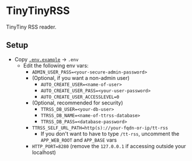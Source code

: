 # TinyTinyRSS

TinyTiny RSS reader.

## Setup

- Copy [`.env.example`](./.env.example) -> `.env`
  - Edit the following env vars:
      - `ADMIN_USER_PASS=<your-secure-admin-password>`
      - (Optional, if you want a non-admin user)
        - `AUTO_CREATE_USER=<name-of-user>`
        - `AUTO_CREATE_USER_PASS=<your-user-password>`
        - `AUTO_CREATE_USER_ACCESSLEVEL=0`
      - (Optional, recommended for security)
        - `TTRSS_DB_USER=<your-db-user>`
        - `TTRSS_DB_NAME=<name-of-ttrss-database>`
        - `TTRSS_DB_PASS=<database-password>`
      - `TTRSS_SELF_URL_PATH=http(s)://your-fqdn-or-ip/tt-rss`
        - If you don't want to have to type `/tt-rss`, uncomment the `APP_WEB_ROOT` and `APP_BASE` vars
      - `HTTP_PORT=8280` (remove the `127.0.0.1` if accessing outside your localhost)
